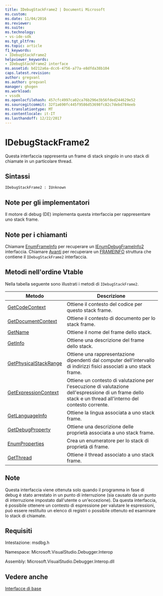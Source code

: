 ```yaml
---
title: IDebugStackFrame2 | Documenti Microsoft
ms.custom: 
ms.date: 11/04/2016
ms.reviewer: 
ms.suite: 
ms.technology:
- vs-ide-sdk
ms.tgt_pltfrm: 
ms.topic: article
f1_keywords:
- IDebugStackFrame2
helpviewer_keywords:
- IDebugStackFrame2 interface
ms.assetid: bd212a6a-dcc6-4756-a77a-e8dfda38b104
caps.latest.revision: 
author: gregvanl
ms.author: gregvanl
manager: ghogen
ms.workload:
- vssdk
ms.openlocfilehash: 457cfc4997ca02ca76b296e3b56fded244629e52
ms.sourcegitcommit: 32f1a690fc445f9586d53698fc82c7debd784eeb
ms.translationtype: MT
ms.contentlocale: it-IT
ms.lasthandoff: 12/22/2017
---
```

# <a name="idebugstackframe2"></a>IDebugStackFrame2
Questa interfaccia rappresenta un frame di stack singolo in uno stack di chiamate in un particolare thread.  
  
## <a name="syntax"></a>Sintassi  
  
```  
IDebugStackFrame2 : IUnknown  
```  
  
## <a name="notes-for-implementers"></a>Note per gli implementatori  
 Il motore di debug (DE) implementa questa interfaccia per rappresentare uno stack frame.  
  
## <a name="notes-for-callers"></a>Note per i chiamanti  
 Chiamare [EnumFrameInfo](../../../extensibility/debugger/reference/idebugthread2-enumframeinfo.md) per recuperare un [IEnumDebugFrameInfo2](../../../extensibility/debugger/reference/ienumdebugframeinfo2.md) interfaccia. Chiamare [Avanti](../../../extensibility/debugger/reference/ienumdebugframeinfo2-next.md) per recuperare un [FRAMEINFO](../../../extensibility/debugger/reference/frameinfo.md) struttura che contiene il `IDebugStackFrame2` interfaccia.  
  
## <a name="methods-in-vtable-order"></a>Metodi nell'ordine Vtable  
 Nella tabella seguente sono illustrati i metodi di `IDebugStackFrame2`.  
  
|Metodo|Descrizione|  
|------------|-----------------|  
|[GetCodeContext](../../../extensibility/debugger/reference/idebugstackframe2-getcodecontext.md)|Ottiene il contesto del codice per questo stack frame.|  
|[GetDocumentContext](../../../extensibility/debugger/reference/idebugstackframe2-getdocumentcontext.md)|Ottiene il contesto di documento per lo stack frame.|  
|[GetName](../../../extensibility/debugger/reference/idebugstackframe2-getname.md)|Ottiene il nome del frame dello stack.|  
|[GetInfo](../../../extensibility/debugger/reference/idebugstackframe2-getinfo.md)|Ottiene una descrizione del frame dello stack.|  
|[GetPhysicalStackRange](../../../extensibility/debugger/reference/idebugstackframe2-getphysicalstackrange.md)|Ottiene una rappresentazione dipendenti dal computer dell'intervallo di indirizzi fisici associati a uno stack frame.|  
|[GetExpressionContext](../../../extensibility/debugger/reference/idebugstackframe2-getexpressioncontext.md)|Ottiene un contesto di valutazione per l'esecuzione di valutazione dell'espressione di un frame dello stack e un thread all'interno del contesto corrente.|  
|[GetLanguageInfo](../../../extensibility/debugger/reference/idebugstackframe2-getlanguageinfo.md)|Ottiene la lingua associata a uno stack frame.|  
|[GetDebugProperty](../../../extensibility/debugger/reference/idebugstackframe2-getdebugproperty.md)|Ottiene una descrizione delle proprietà associata a uno stack frame.|  
|[EnumProperties](../../../extensibility/debugger/reference/idebugstackframe2-enumproperties.md)|Crea un enumeratore per lo stack di proprietà di frame.|  
|[GetThread](../../../extensibility/debugger/reference/idebugstackframe2-getthread.md)|Ottiene il thread associato a uno stack frame.|  
  
## <a name="remarks"></a>Note  
 Questa interfaccia viene ottenuta solo quando il programma in fase di debug è stato arrestato in un punto di interruzione (sia causato da un punto di interruzione impostato dall'utente o un'eccezione). Da questa interfaccia, è possibile ottenere un contesto di espressione per valutare le espressioni, può essere restituito un elenco di registri o possibile ottenuto ed esaminare lo stack di chiamate.  
  
## <a name="requirements"></a>Requisiti  
 Intestazione: msdbg.h  
  
 Namespace: Microsoft.VisualStudio.Debugger.Interop  
  
 Assembly: Microsoft.VisualStudio.Debugger.Interop.dll  
  
## <a name="see-also"></a>Vedere anche  
 [Interfacce di base](../../../extensibility/debugger/reference/core-interfaces.md)